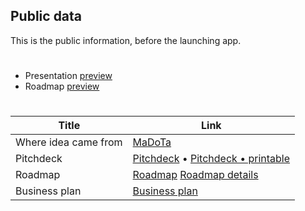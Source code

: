 ## Public data
This is the public information, before the launching app.

#

- Presentation [preview](https://www.canva.com/design/DAFkyB-WaWs/qUEvpsWfEpqweATvxn0S2w/view)
- Roadmap [preview](https://www.canva.com/design/DAFkyvm384w/0i8M9XaJh2rfX0n6-orKHA/view?website#4)

#

| Title | Link |
|---|---|
| Where idea came from | [MaDoTa](https://github.com/sol-app/MaDoTa/blob/main/src/How%20we%20run%20madota.pdf) |
| Pitchdeck |  [Pitchdeck](https://github.com/sol-app/MaDoTa/blob/main/src/MaDoTa%20-%20%20Pitch%20Deck%20%20Business%20Presentation.pdf) • [Pitchdeck • printable](https://github.com/sol-app/MaDoTa/blob/main/src/MaDoTa%20-%20%20Pitch%20Deck%20%20Business%20Presentation%20-%20printable.pdf) |
| Roadmap | [Roadmap](https://github.com/sol-app/MaDoTa/blob/main/src/MaDoTa%20-%20Roadmap%20.pdf) [Roadmap details](https://github.com/sol-app/MaDoTa/blob/main/src/MaDoTa%20-%20Roadmap%20-%20full%20detail.pdf) |
| Business plan | [Business plan](https://github.com/sol-app/MaDoTa/blob/main/src/MaDoTa%20-%20business-plan.pdf) |
